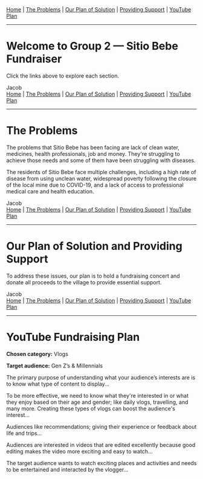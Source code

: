 <!DOCTYPE html>
<html lang="en">
<head>
  <meta charset="UTF-8">
  <meta name="viewport" content="width=device-width, initial-scale=1.0">
  <title>Group 2 Fundraising Website</title>
</head>
<body>
  <nav>
    <a href="index.html">Home</a> |
    <a href="problems.html">The Problems</a> |
    <a href="solution.html">Our Plan of Solution</a> |
    <a href="support.html">Providing Support</a> |
    <a href="youtube_plan.html">YouTube Plan</a>
  </nav>
  <hr>

  <h1>Welcome to Group 2 — Sitio Bebe Fundraiser</h1>
  <p>Click the links above to explore each section.</p>
</body>
</html>
Jacob
<!DOCTYPE html>
<html lang="en">
<head>
  <meta charset="UTF-8">
  <meta name="viewport" content="width=device-width, initial-scale=1.0">
  <title>The Problems - Group 2</title>
</head>
<body>
  <nav>
    <a href="index.html">Home</a> |
    <a href="problems.html">The Problems</a> |
    <a href="solution.html">Our Plan of Solution</a> |
    <a href="support.html">Providing Support</a> |
    <a href="youtube_plan.html">YouTube Plan</a>
  </nav>
  <hr>

  <h1>The Problems</h1>
  <p>The problems that Sitio Bebe has been facing are lack of clean water, medicines, health professionals, job and money.
  They're struggling to achieve those needs and some of them have been struggling with diseases.</p>
  <p>The residents of Sitio Bebe face multiple challenges, including a high rate of disease from using unclean water,
  widespread poverty following the closure of the local mine due to COVID-19,
  and a lack of access to professional medical care and health education.</p>
</body>
</html>
Jacob
<!DOCTYPE html>
<html lang="en">
<head>
  <meta charset="UTF-8">
  <meta name="viewport" content="width=device-width, initial-scale=1.0">
  <title>Our Plan of Solution - Group 2</title>
</head>
<body>
  <nav>
    <a href="index.html">Home</a> |
    <a href="problems.html">The Problems</a> |
    <a href="solution.html">Our Plan of Solution</a> |
    <a href="support.html">Providing Support</a> |
    <a href="youtube_plan.html">YouTube Plan</a>
  </nav>
  <hr>

  <h1>Our Plan of Solution and Providing Support</h1>
  <p>To address these issues, our plan is to hold a fundraising concert and donate all proceeds to the village to provide essential support.</p>
</body>
</html>
Jacob
<!DOCTYPE html>
<html lang="en">
<head>
  <meta charset="UTF-8">
  <meta name="viewport" content="width=device-width, initial-scale=1.0">
  <title>YouTube Fundraising Plan - Group 2</title>
</head>
<body>
  <nav>
    <a href="index.html">Home</a> |
    <a href="problems.html">The Problems</a> |
    <a href="solution.html">Our Plan of Solution</a> |
    <a href="support.html">Providing Support</a> |
    <a href="youtube_plan.html">YouTube Plan</a>
  </nav>
  <hr>

  <h1>YouTube Fundraising Plan</h1>
  <p><strong>Chosen category:</strong> Vlogs</p>
  <p><strong>Target audience:</strong> Gen Z’s &amp; Millennials</p>
  <p>The primary purpose of understanding what your audience’s interests are is to know what type of content to display...</p>
  <p>To be more effective, we need to know what they're interested in or what they enjoy based on their age and gender;
    like daily vlogs, travelling, and many more. Creating these types of vlogs can boost the audience's interest...</p>
  <p>Audiences like recommendations; giving their experience or feedback about life and trips...</p>
  <p>Audiences are interested in videos that are edited excellently because good editing makes the video more exciting and easy to watch...</p>
  <p>The target audience wants to watch exciting places and activities and needs to be entertained and interacted by the vlogger...</p>
</body>
</html>
